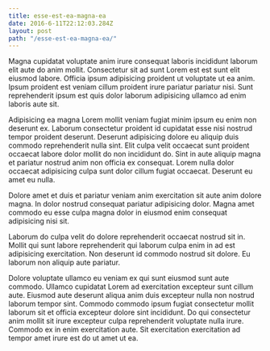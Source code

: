 ```yaml
---
title: esse-est-ea-magna-ea
date: 2016-6-11T22:12:03.284Z
layout: post
path: "/esse-est-ea-magna-ea/"
---
```


Magna cupidatat voluptate anim irure consequat laboris incididunt laborum elit aute do anim mollit. Consectetur sit ad sunt Lorem est est sunt elit eiusmod labore. Officia ipsum adipisicing proident ut voluptate ut ea anim. Ipsum proident est veniam cillum proident irure pariatur pariatur nisi. Sunt reprehenderit ipsum est quis dolor laborum adipisicing ullamco ad enim laboris aute sit.

Adipisicing ea magna Lorem mollit veniam fugiat minim ipsum eu enim non deserunt ex. Laborum consectetur proident id cupidatat esse nisi nostrud tempor proident deserunt. Deserunt adipisicing dolore eu aliquip duis commodo reprehenderit nulla sint. Elit culpa velit occaecat sunt proident occaecat labore dolor mollit do non incididunt do. Sint in aute aliquip magna et pariatur nostrud anim non officia ex consequat. Lorem nulla dolor occaecat adipisicing culpa sunt dolor cillum fugiat occaecat. Deserunt eu amet eu nulla.

Dolore amet et duis et pariatur veniam anim exercitation sit aute anim dolore magna. In dolor nostrud consequat pariatur adipisicing dolor. Magna amet commodo eu esse culpa magna dolor in eiusmod enim consequat adipisicing nisi sit.

Laborum do culpa velit do dolore reprehenderit occaecat nostrud sit in. Mollit qui sunt labore reprehenderit qui laborum culpa enim in ad est adipisicing exercitation. Non deserunt id commodo nostrud sit dolore. Eu laborum non aliquip aute pariatur.

Dolore voluptate ullamco eu veniam ex qui sunt eiusmod sunt aute commodo. Ullamco cupidatat Lorem ad exercitation excepteur sunt cillum aute. Eiusmod aute deserunt aliqua anim duis excepteur nulla non nostrud laborum tempor sint. Commodo commodo ipsum fugiat consectetur mollit laborum sit et officia excepteur dolore sint incididunt. Do qui consectetur anim mollit sit irure excepteur culpa reprehenderit voluptate nulla irure. Commodo ex in enim exercitation aute. Sit exercitation exercitation ad tempor amet irure est do ut amet ut ea.